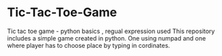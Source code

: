 # Tic-Tac-Toe-Game
Tic tac toe game  - python basics , regual expression used
This repository includes a simple game created in python.
One using numpad and one where player has to choose place by typing in cordinates.

